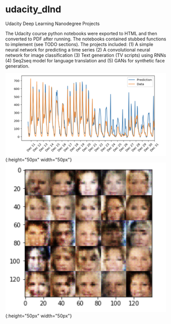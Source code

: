 # udacity_dlnd
Udacity Deep Learning Nanodegree Projects

The Udacity course python notebooks were exported to HTML and then converted to PDF after running.
The notebooks contained stubbed functions to implement (see TODO sections). The projects included: (1) A simple neural network
for predicting a time series (2) A convolutional neural network for image classification (3) Text generation (TV scripts) 
using RNNs (4) Seq2seq model for language translation and (5) GANs for synthetic face generation.

![Neural Network Predictions](https://github.com/kinetic-cipher/udacity_dlnd/blob/master/nn_pred.png){:height="50px" width="50px"}
![GAN faces](https://github.com/kinetic-cipher/udacity_dlnd/blob/master/gan_faces.png){:height="50px" width="50px"}
